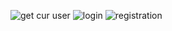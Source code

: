 ![get cur user](https://github.com/user-attachments/assets/3b4255e0-6ea5-4f0e-9847-f31bd504c9dd)
![login](https://github.com/user-attachments/assets/12e6a705-94fc-4ecc-94bf-d1360ecf0708)
![registration](https://github.com/user-attachments/assets/b2f61861-5c58-492f-9fd2-cb9c74573b4c)
